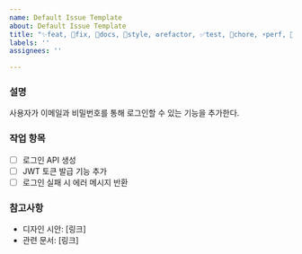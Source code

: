 ```yaml
---
name: Default Issue Template
about: Default Issue Template
title: "✨feat, 🐛fix, 📝docs, 🎨style, ♻️refactor, ✅test, 🔧chore, ⚡️perf, 👷ci: 간결하고 명확한 설명"
labels: ''
assignees: ''

---
```


### 설명
사용자가 이메일과 비밀번호를 통해 로그인할 수 있는 기능을 추가한다.

### 작업 항목
- [ ] 로그인 API 생성
- [ ] JWT 토큰 발급 기능 추가
- [ ] 로그인 실패 시 에러 메시지 반환

### 참고사항
- 디자인 시안: [링크]
- 관련 문서: [링크]
